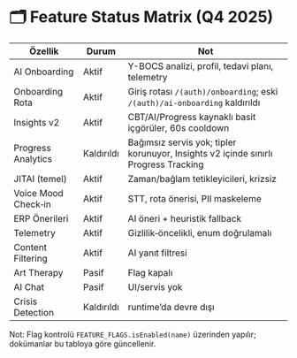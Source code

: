 # 🗂️ Feature Status Matrix (Q4 2025)

| Özellik | Durum | Not |
|---|---|---|
| AI Onboarding | Aktif | Y-BOCS analizi, profil, tedavi planı, telemetry |
| Onboarding Rota | Aktif | Giriş rotası `/(auth)/onboarding`; eski `/(auth)/ai-onboarding` kaldırıldı |
| Insights v2 | Aktif | CBT/AI/Progress kaynaklı basit içgörüler, 60s cooldown |
| Progress Analytics | Kaldırıldı | Bağımsız servis yok; tipler korunuyor, Insights v2 içinde sınırlı Progress Tracking |
| JITAI (temel) | Aktif | Zaman/bağlam tetikleyicileri, krizsiz |
| Voice Mood Check‑in | Aktif | STT, rota önerisi, PII maskeleme |
| ERP Önerileri | Aktif | AI öneri + heuristik fallback |
| Telemetry | Aktif | Gizlilik‑öncelikli, enum doğrulamalı |
| Content Filtering | Aktif | AI yanıt filtresi |
| Art Therapy | Pasif | Flag kapalı |
| AI Chat | Pasif | UI/servis yok |
| Crisis Detection | Kaldırıldı | runtime’da devre dışı |

Not: Flag kontrolü `FEATURE_FLAGS.isEnabled(name)` üzerinden yapılır; dokümanlar bu tabloya göre güncellenir.
